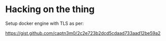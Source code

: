 # Hacking on the thing

Setup docker engine with TLS as per:

https://gist.github.com/captn3m0/2c2e723b2dcd5cdaad733aad12be59a2

